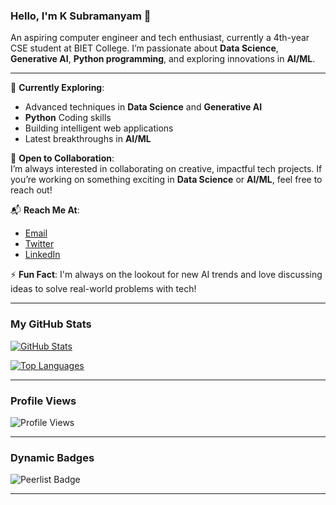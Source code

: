 ### Hello, I'm K Subramanyam 👋

An aspiring computer engineer and tech enthusiast, currently a 4th-year CSE student at BIET College. I’m passionate about **Data Science**, **Generative AI**, **Python programming**, and exploring innovations in **AI/ML**. 

---

🌱 **Currently Exploring**:  
- Advanced techniques in **Data Science** and **Generative AI**
- **Python** Coding skills
- Building intelligent web applications
- Latest breakthroughs in **AI/ML**

🤝 **Open to Collaboration**:  
I’m always interested in collaborating on creative, impactful tech projects. If you’re working on something exciting in **Data Science** or **AI/ML**, feel free to reach out!

📬 **Reach Me At**:  
- [Email](mailto:subramanyam.2004.apple@gmail.com)
- [Twitter](https://x.com/subramanyam1003)
- [LinkedIn](https://www.linkedin.com/in/k-s-935409232)

⚡ **Fun Fact**: I'm always on the lookout for new AI trends and love discussing ideas to solve real-world problems with tech!

---

### My GitHub Stats

[![GitHub Stats](https://github-readme-stats.vercel.app/api?username=leo10manyam&show_icons=true&theme=radical)](https://github.com/leo10manyam)

[![Top Languages](https://github-readme-stats.vercel.app/api/top-langs/?username=leo10manyam&layout=compact&theme=radical)](https://github.com/leo10manyam)

---

### Profile Views


![Profile Views](https://komarev.com/ghpvc/?username=leo10manyam&style=for-the-badge&color=blue)



---

### Dynamic Badges

![Peerlist Badge](https://img.shields.io/badge/Peerlist-leo10manyam-blue?style=for-the-badge&logo=peerlist)


---

